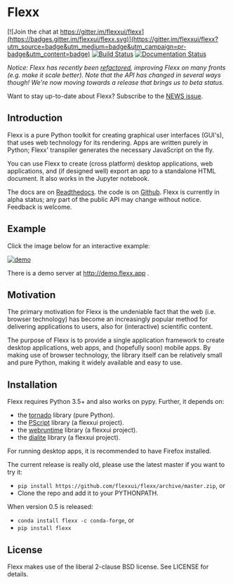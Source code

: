 Flexx
=====

[![Join the chat at https://gitter.im/flexxui/flexx](https://badges.gitter.im/flexxui/flexx.svg)](https://gitter.im/flexxui/flexx?utm_source=badge&utm_medium=badge&utm_campaign=pr-badge&utm_content=badge)
[![Build Status](https://travis-ci.org/flexxui/flexx.svg)](https://travis-ci.org/flexxui/flexx)
[![Documentation Status](https://readthedocs.org/projects/flexx/badge/?version=latest)](https://flexx.readthedocs.org)

<i>Notice: Flexx has recently been [refactored](https://github.com/zoofIO/flexx/pull/408), improving Flexx on many fronts (e.g. make it scale better). Note that the API has changed in several ways though! We're now moving towards a release that brings us to beta status.</i>

Want to stay up-to-date about Flexx? Subscribe to the [NEWS issue](https://github.com/flexxui/flexx/issues/477).

Introduction
------------

Flexx is a pure Python toolkit for creating graphical user interfaces
(GUI's), that uses web technology for its rendering. Apps are written
purely in Python; Flexx' transpiler generates the necessary JavaScript
on the fly.

You can use Flexx to create (cross platform) desktop applications, web
applications, and (if designed well) export an app to a standalone HTML
document. It also works in the Jupyter notebook.

The docs are on [Readthedocs](http://flexx.readthedocs.io).
the code is on [Github](http://github.com/flexxui/flexx).
Flexx is currently in alpha status; any part of the public API may
change without notice. Feedback is welcome.

Example
-------

Click the image below for an interactive example:

[![demo](https://dl.dropboxusercontent.com/s/x4s7wgv6tpyqsqo/flexx_demo_300.png)](http://flexx.readthedocs.io/en/latest/ui/examples/demo_src.html)

There is a demo server at http://demo.flexx.app .


Motivation
----------

The primary motivation for Flexx is the undeniable fact that the web
(i.e. browser technology) has become an increasingly popular method for
delivering applications to users, also for (interactive) scientific
content.

The purpose of Flexx is to provide a single application framework to
create desktop applications, web apps, and (hopefully soon) mobile apps.
By making use of browser technology, the library itself can be
relatively small and pure Python, making it widely available and easy
to use.


Installation
------------

Flexx requires Python 3.5+ and also works on pypy. Further,
it depends on:

* the [tornado](http://www.tornadoweb.org) library (pure Python).
* the [PScript](http://github.com/flexxui/pscript) library (a flexxui project).
* the [webruntime](http://github.com/flexxui/webruntime) library (a flexxui project).
* the [dialite](http://github.com/flexxui/dialite) library (a flexxui project).

For running desktop apps, it is recommended to have Firefox installed.

The current release is really old, please use the latest master if you want to try it:

* ``pip install https://github.com/flexxui/flexx/archive/master.zip``, or
* Clone the repo and add it to your PYTHONPATH.

When version 0.5 is released:

* ``conda install flexx -c conda-forge``, or
* ``pip install flexx``



License
-------

Flexx makes use of the liberal 2-clause BSD license. See LICENSE for details.

